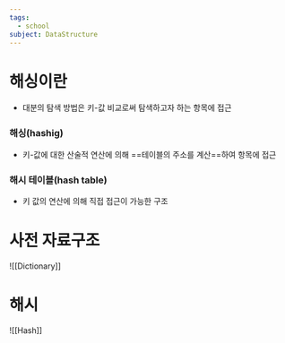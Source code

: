```yaml
---
tags:
  - school
subject: DataStructure
---
```

# 해싱이란
- 대분의 탐색 방법은 키-값 비교로써 탐색하고자 하는 항목에 접근
### 해싱(hashig)
- 키-값에 대한 산술적 연산에 의해 ==테이블의 주소를 계산==하여 항목에 접근
### 해시 테이블(hash table)
- 키 값의 연산에 의해 직접 접근이 가능한 구조
# 사전 자료구조
![[Dictionary]]
# 해시
![[Hash]]
